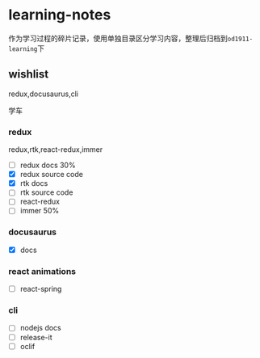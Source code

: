 # learning-notes

作为学习过程的碎片记录，使用单独目录区分学习内容，整理后归档到`od1911-learning`下

## wishlist

redux,docusaurus,cli

学车

### redux

redux,rtk,react-redux,immer

- [ ] redux docs 30%
- [x] redux source code
- [x] rtk docs
- [ ] rtk source code
- [ ] react-redux
- [ ] immer 50%

### docusaurus

- [x] docs

### react animations

- [ ] react-spring

### cli

- [ ] nodejs docs
- [ ] release-it
- [ ] oclif
